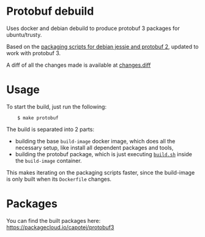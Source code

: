 # Protobuf debuild

Uses docker and debian debuild to produce protobuf 3 packages for ubuntu/trusty.

Based on the [packaging scripts for debian jessie and protobuf 2](https://packages.debian.org/jessie/libprotobuf-dev), updated to work with protobuf 3.

A diff of all the changes made is available at [changes.diff](https://github.com/capotej/protobuf-debuild/blob/master/changes.diff)

# Usage

To start the build, just run the following:

        $ make protobuf

The build is separated into 2 parts:

* building the base `build-image` docker image, which does all the necessary setup, like install all dependent packages and tools,
* building the protobuf package, which is just executing [`build.sh`](https://github.com/capotej/protobuf-debuild/blob/master/protobuf/build.sh) inside the `build-image` container.

This makes iterating on the packaging scripts faster, since the build-image is only built when its `Dockerfile` changes.

# Packages

You can find the built packages here: https://packagecloud.io/capotej/protobuf3
